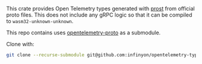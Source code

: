 This crate provides Open Telemetry types generated with [prost](https://crates.io/crates/prost) from official proto files. This does not include any gRPC logic so that it can be compiled to `wasm32-unknown-unknown`.

This repo contains uses [opentelemetry-proto](https://github.com/open-telemetry/opentelemetry-proto) as a submodule.

Clone with:
```sh
git clone --recurse-submodule git@github.com:infinyon/opentelemetry-types.git
```